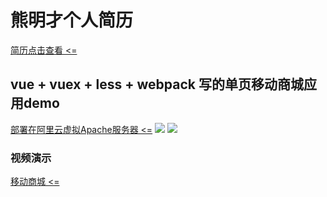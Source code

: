 #  熊明才个人简历

[简历点击查看 <=](https://xiomgmingcai.github.io/resume/)

## vue + vuex + less + webpack 写的单页移动商城应用demo

[部署在阿里云虚拟Apache服务器 <=](juxianzhuang.website)
![](http://oo34aq09b.bkt.clouddn.com/Snip20170519_8.png)
![](http://oo34aq09b.bkt.clouddn.com/Snip20170519_7.png)
### 视频演示
[移动商城 <=]()